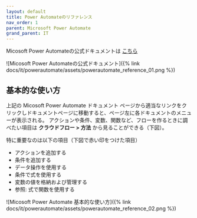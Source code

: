 ```yaml
---
layout: default
title: Power Automateのリファレンス
nav_order: 1
parent: Microsoft Power Automate
grand_parent: IT
---
```


Micosoft Power Automateの公式ドキュメントは [こちら](https://learn.microsoft.com/ja-jp/power-automate/)

![Micosoft Power Automateの公式ドキュメント]({% link docs/it/powerautomate/assets/powerautomate_reference_01.png %})

## 基本的な使い方

上記の Micosoft Power Automate ドキュメント ページから適当なリンクをクリックしドキュメントページに移動すると、ページ左に各ドキュメントのメニューが表示される。
アクションや条件、変数、関数など、フローを作るときに調べたい項目は **クラウドフロー > 方法** から見ることができる（下図）。

特に重要なのは以下の項目（下図で赤い印をつけた項目）
- アクションを追加する
- 条件を追加する
- データ操作を使用する
- 条件で式を使用する
- 変数の値を格納および管理する
- 参照: 式で関数を使用する

![Micosoft Power Automate 基本的な使い方]({% link docs/it/powerautomate/assets/powerautomate_reference_02.png %})




